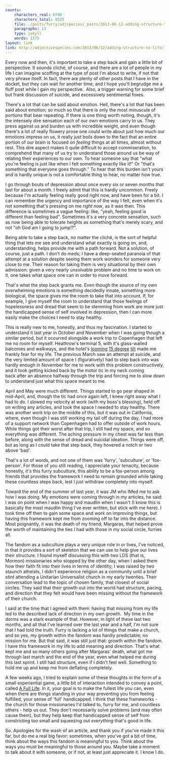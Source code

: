 ```yaml
---
counts:
    characters_real: 6746
    characters_total: 8325
    file: ./posts/furry/adjspecies/_posts/2013-06-12-adding-structure-to-life.markdown
    paragraphs: 13
    type: jekyll
    words: 1575
layout: link
link: http://adjectivespecies.com/2013/06/12/adding-structure-to-life/
---
```


Every now and then, it's important to take a step back and gain a little bit of
perspective. It sounds cliché, of course, and there are a lot of people in my
life I can imagine scoffing at the type of post I'm about to write, if not that
very phrase itself. In fact, there are plenty of other posts that I have in the
docket, but they can wait for another time, and I hope you'll begrudge me a
fluff post while I gain my perspective.  Also, a trigger warning for some brief
but frank discussion of suicide, and excessively sentimental foxes.<!--more-->

There's a lot that can be said about emotion. Hell, there's a lot that has been
said about emotion; so much so that there is only the most minuscule of portions
that bear repeating. If there is one thing worth noting, though, it's the
intensely dire sensation each of our own emotions carry to us. They press
against us and burden us with incredible weight, and even though there's a lot
of really flowery prose one could write about just how much our emotions impress
on us, it really just boils down to the fact that an entire portion of our brain
is focused on *feeling* things at all times, almost without rest. This
dire aspect makes it quite difficult to accept commiseration, to comprehend that
many of us try to understand those around us be way of relating their
experiences to our own. To hear someone say that "what you're feeling is just
like when I felt something exactly like it!" Or "that's something that everyone
goes through." To hear that this burden isn't yours and is hardly unique is not
a comfortable thing to hear, no matter how true.

I go through bouts of depression about once every six or seven months that last
for about a month. I freely admit that this is hardly uncommon. Freely because
I'm actually feeling really good right now, and have been for a bit. I can
remember the urgency and importance of the way I felt, even when it's not
something that's pressing on me *right now*, as it was then. This
difference is sometimes a vague feeling: like, "yeah, feeling good is different
than feeling bad". Sometimes it's a very concrete sensation, such as now being
able to tolerate heights as something that's merely scary, and not "oh God am I
going to jump!?".

Being able to take a step back, no matter the cliché, is the sort of helpful
thing that lets me see and understand what exactly is going on, and,
understanding, helps provide me with a path forward. Not a solution, of course,
just a path. I don't do meds; I have a deep-seated paranoia of that attempt at a
solution despite seeing them work wonders for someone very close to me. Their
reason for taking them is very situational by their own admission: given a very
nearly unsolvable problem and no time to work on it, one takes what space one
can in order to move forward.

That's what the step back grants me. Even though the source of my own
overwhelming emotions is something decidedly innate, something more biological,
the space gives me the room to take that into account. If, for example, I give
myself the room to understand that those feelings of hopelessness and dread that
seem to be stemming from work are more just the handicapped sense of self
involved in depression, then I can more easily make the choices I need to stay
healthy.

This is really new to me, honestly, and thus my fascination. I started to
understand it last year in October and November when I was going though a
similar period, but it occurred alongside a work trip to Copenhagen that left me
no room for myself. Heathrow's terminal 5, with it's glass-walled balconies and
walkways, and the hotel's
[looming](http://www.flickr.com/photos/ranna/8128316641/) [15
degree](http://www.flickr.com/photos/ranna/8128342888/)
[tilt](http://www.flickr.com/photos/ranna/8164105438/) made me frankly fear for
my life. The previous March saw an attempt at suicide, and the very limited
amount of space I (figuratively) had to step back into was hardly enough in
November for me to work with this problem constructively, and it took getting
kicked back by the motor tic in my neck coming back after an absence halfway
through the trip and forcing me to slow down to understand just what this space
meant to me.

April and May were much different. Things started to go pear shaped in
mid-April, and, though the tic had once again left, I knew right away what I had
to do. I slowed my velocity at work (with my boss's blessing), held off on
writing any articles, and took the space I needed to stay healthy. There was
another work trip on the middle of this, but it was out in California, where,
even though I was still working my tail off during the day, I had more of a
support network than Copenhagen had to offer outside of work hours. While things
got their worst after that trip, I still had my space, and so everything was
different. The aching pressure in my chest was far less than before, along with
the sense of dread and suicidal ideation. Things were off, but as long as I
could take that step back, they hovered a notch or two above 'bad'.

That's a lot of words, and not one of them was 'furry', 'subculture', or
'fox-person'. For those of you still reading, I appreciate your tenacity,
because honestly, it's this furry subculture, this ability to be a fox-person
among friends that provides the framework I need to remain grounded while taking
these countless steps back, lest I just withdraw completely into myself.

Toward the end of the summer of last year, it was JM who IMed me to ask how I
was doing. My emotions were coming through in my articles, he said: I was on
point when I was happy and maudlin when I wasn't (I know this is basically the
most maudlin thing I've ever written, but stick with me here). I took time off
then to gain some space and work on improving things, but having this framework
kept me from zooming off to far into the distance. Most poignantly, it was the
death of my friend, Margaras, that helped prove the worth of maintaining the
ties I had with those in my social circle, furries all.

The fandom as a subculture plays a very unique role in or lives, I've noticed,
in that it provides a sort of skeleton that we can use to help give our lives
their structure. I found myself discussing this with two LDS (that is, Mormon)
missionaries who stopped by the other day, when I asked them how their faith fit
into their lives in terms of identity; I was raised by two staunch atheists, I
didn't experience religion as a community until a brief stint attending a
Unitarian Universalist church in my early twenties. Their conversation lead to
the topic of chosen family, that closest of social circles. They said that their
growth out into the world had structure, pacing, and direction that they felt
would have been missing without the framework of their church.

I said at the time that I agreed with them: having that missing from my life led
to the described lack of direction in my own growth.  My time in the dorms was a
stark example of that. However, in light of these last two months, and all that
I've learned over the last year and a half, I'm not sure that I had told the
truth. Furry is lacking a lot of things that make a church, and so yes, my
growth within the fandom was hardly predictable; no mission for me. But that
said, it was still just that: growth within the fandom. I have this framework in
my life to add meaning and direction. That's what kept me and so many others
going after Margaras' death, what got me through last march and the end of the
year, even what helped me during this last sprint. I still had structure, even
if I didn't feel well.  Something to hold me up and keep me from deflating
completely.

A few weeks ago, I tried to explain some of these thoughts in the form of a
small experiential game, a little bit of interaction intended to convey a point,
called [A Full Life](http://a-full-life.drab-makyo.com/). In it, your goal is to
make the fullest life you can, even when there are things standing in your way
preventing you from feeling fulfilled, your sense of 'full' handicapped. I think
that these frameworks - the church for those missionaries I'd talked to, furry
for me, and countless others - help us out. They don't necessarily solve
problems (and may often cause them), but they help keep that handicapped sense
of self from constricting too small and squeezing out *everything* that's good
in life.

So. Apologies for the wash of an article, and thank you if you've made it this
far, but do me a real big favor: sometimes, when you've got a bit of time, think
about the ways this fandom is meaningful to you. Think about the ways you must
be meaningful to those around you. Maybe take a moment to talk about it with
someone, or if not, at least just appreciate it. I know I do.
